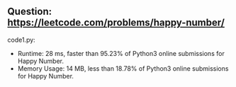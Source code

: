 ## Question: https://leetcode.com/problems/happy-number/

code1.py:
* Runtime: 28 ms, faster than 95.23% of Python3 online submissions for Happy Number.
* Memory Usage: 14 MB, less than 18.78% of Python3 online submissions for Happy Number.